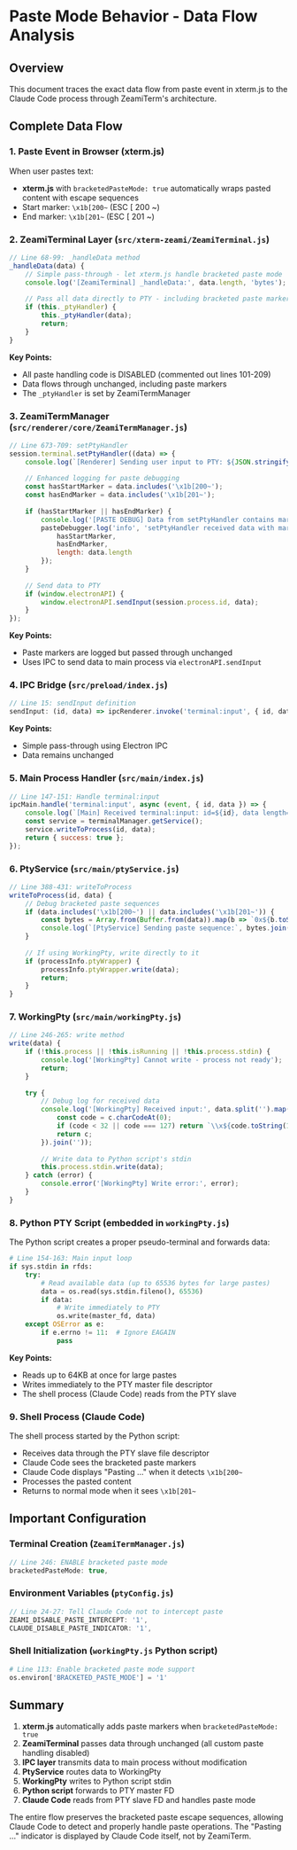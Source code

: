 # Paste Mode Behavior - Data Flow Analysis

## Overview

This document traces the exact data flow from paste event in xterm.js to the Claude Code process through ZeamiTerm's architecture.

## Complete Data Flow

### 1. Paste Event in Browser (xterm.js)

When user pastes text:
- **xterm.js** with `bracketedPasteMode: true` automatically wraps pasted content with escape sequences
- Start marker: `\x1b[200~` (ESC [ 200 ~)
- End marker: `\x1b[201~` (ESC [ 201 ~)

### 2. ZeamiTerminal Layer (`src/xterm-zeami/ZeamiTerminal.js`)

```javascript
// Line 68-99: _handleData method
_handleData(data) {
    // Simple pass-through - let xterm.js handle bracketed paste mode
    console.log('[ZeamiTerminal] _handleData:', data.length, 'bytes');
    
    // Pass all data directly to PTY - including bracketed paste markers
    if (this._ptyHandler) {
        this._ptyHandler(data);
        return;
    }
}
```

**Key Points:**
- All paste handling code is DISABLED (commented out lines 101-209)
- Data flows through unchanged, including paste markers
- The `_ptyHandler` is set by ZeamiTermManager

### 3. ZeamiTermManager (`src/renderer/core/ZeamiTermManager.js`)

```javascript
// Line 673-709: setPtyHandler
session.terminal.setPtyHandler((data) => {
    console.log(`[Renderer] Sending user input to PTY: ${JSON.stringify(data)}`);
    
    // Enhanced logging for paste debugging
    const hasStartMarker = data.includes('\x1b[200~');
    const hasEndMarker = data.includes('\x1b[201~');
    
    if (hasStartMarker || hasEndMarker) {
        console.log('[PASTE DEBUG] Data from setPtyHandler contains markers');
        pasteDebugger.log('info', 'setPtyHandler received data with markers', { 
            hasStartMarker,
            hasEndMarker,
            length: data.length
        });
    }
    
    // Send data to PTY
    if (window.electronAPI) {
        window.electronAPI.sendInput(session.process.id, data);
    }
});
```

**Key Points:**
- Paste markers are logged but passed through unchanged
- Uses IPC to send data to main process via `electronAPI.sendInput`

### 4. IPC Bridge (`src/preload/index.js`)

```javascript
// Line 15: sendInput definition
sendInput: (id, data) => ipcRenderer.invoke('terminal:input', { id, data }),
```

**Key Points:**
- Simple pass-through using Electron IPC
- Data remains unchanged

### 5. Main Process Handler (`src/main/index.js`)

```javascript
// Line 147-151: Handle terminal:input
ipcMain.handle('terminal:input', async (event, { id, data }) => {
    console.log(`[Main] Received terminal:input: id=${id}, data length=${data ? data.length : 0}`);
    const service = terminalManager.getService();
    service.writeToProcess(id, data);
    return { success: true };
});
```

### 6. PtyService (`src/main/ptyService.js`)

```javascript
// Line 388-431: writeToProcess
writeToProcess(id, data) {
    // Debug bracketed paste sequences
    if (data.includes('\x1b[200~') || data.includes('\x1b[201~')) {
        const bytes = Array.from(Buffer.from(data)).map(b => `0x${b.toString(16).padStart(2, '0')}`);
        console.log(`[PtyService] Sending paste sequence:`, bytes.join(' '));
    }
    
    // If using WorkingPty, write directly to it
    if (processInfo.ptyWrapper) {
        processInfo.ptyWrapper.write(data);
        return;
    }
}
```

### 7. WorkingPty (`src/main/workingPty.js`)

```javascript
// Line 246-265: write method
write(data) {
    if (!this.process || !this.isRunning || !this.process.stdin) {
        console.log('[WorkingPty] Cannot write - process not ready');
        return;
    }
    
    try {
        // Debug log for received data
        console.log('[WorkingPty] Received input:', data.split('').map(c => {
            const code = c.charCodeAt(0);
            if (code < 32 || code === 127) return `\\x${code.toString(16).padStart(2, '0')}`;
            return c;
        }).join(''));
        
        // Write data to Python script's stdin
        this.process.stdin.write(data);
    } catch (error) {
        console.error('[WorkingPty] Write error:', error);
    }
}
```

### 8. Python PTY Script (embedded in `workingPty.js`)

The Python script creates a proper pseudo-terminal and forwards data:

```python
# Line 154-163: Main input loop
if sys.stdin in rfds:
    try:
        # Read available data (up to 65536 bytes for large pastes)
        data = os.read(sys.stdin.fileno(), 65536)
        if data:
            # Write immediately to PTY
            os.write(master_fd, data)
    except OSError as e:
        if e.errno != 11:  # Ignore EAGAIN
            pass
```

**Key Points:**
- Reads up to 64KB at once for large pastes
- Writes immediately to the PTY master file descriptor
- The shell process (Claude Code) reads from the PTY slave

### 9. Shell Process (Claude Code)

The shell process started by the Python script:
- Receives data through the PTY slave file descriptor
- Claude Code sees the bracketed paste markers
- Claude Code displays "Pasting ..." when it detects `\x1b[200~`
- Processes the pasted content
- Returns to normal mode when it sees `\x1b[201~`

## Important Configuration

### Terminal Creation (`ZeamiTermManager.js`)
```javascript
// Line 246: ENABLE bracketed paste mode
bracketedPasteMode: true,
```

### Environment Variables (`ptyConfig.js`)
```javascript
// Line 24-27: Tell Claude Code not to intercept paste
ZEAMI_DISABLE_PASTE_INTERCEPT: '1',
CLAUDE_DISABLE_PASTE_INDICATOR: '1',
```

### Shell Initialization (`workingPty.js` Python script)
```python
# Line 113: Enable bracketed paste mode support
os.environ['BRACKETED_PASTE_MODE'] = '1'
```

## Summary

1. **xterm.js** automatically adds paste markers when `bracketedPasteMode: true`
2. **ZeamiTerminal** passes data through unchanged (all custom paste handling disabled)
3. **IPC layer** transmits data to main process without modification
4. **PtyService** routes data to WorkingPty
5. **WorkingPty** writes to Python script stdin
6. **Python script** forwards to PTY master FD
7. **Claude Code** reads from PTY slave FD and handles paste mode

The entire flow preserves the bracketed paste escape sequences, allowing Claude Code to detect and properly handle paste operations. The "Pasting ..." indicator is displayed by Claude Code itself, not by ZeamiTerm.